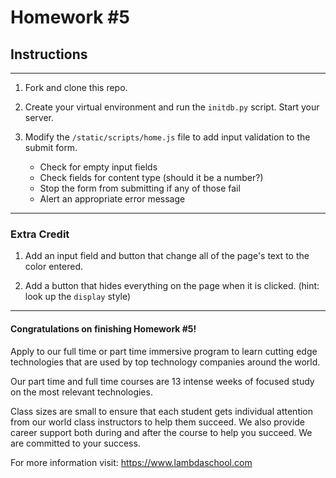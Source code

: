 # Homework #5

## Instructions
---
1. Fork and clone this repo.



2. Create your virtual environment and run the `initdb.py` script.  Start your server.



3. Modify the `/static/scripts/home.js` file to add input validation to the submit form.  

	* Check for empty input fields
	* Check fields for content type (should it be a number?)
	* Stop the form from submitting if any of those fail
	* Alert an appropriate error message



---

### Extra Credit

1. Add an input field and button that change all of the page's text to the color entered.



2. Add a button that hides everything on the page when it is clicked. (hint: look up the `display` style)



---
#### Congratulations on finishing Homework #5!
Apply to our full time or part time immersive program to learn cutting edge technologies that are used by top technology companies around the world.

Our part time and full time courses are 13 intense weeks of focused study on the most relevant technologies.  

Class sizes are small to ensure that each student gets individual attention from our world class instructors to help them succeed.  We also provide career support both during and after the course to help you succeed.  We are committed to your success.

For more information visit: https://www.lambdaschool.com
